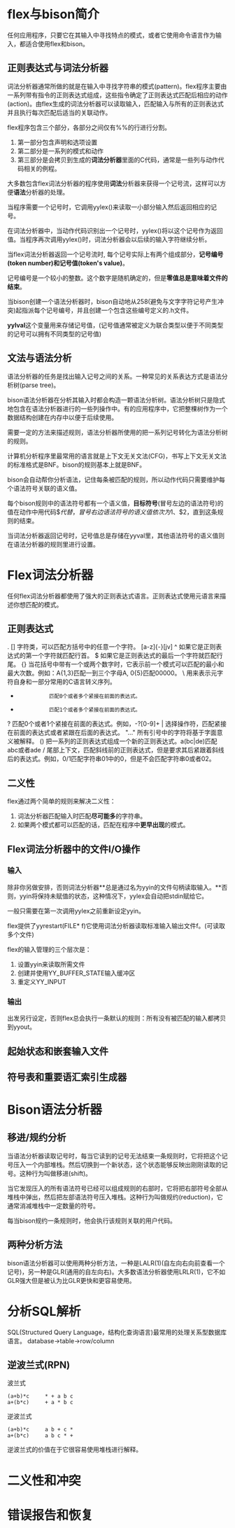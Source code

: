 # flex与bison简介
任何应用程序，只要它在其输入中寻找特点的模式，或者它使用命令语言作为输入，都适合使用flex和bison。

## 正则表达式与词法分析器
词法分析器通常所做的就是在输入中寻找字符串的模式(pattern)。flex程序主要由一系列带有指令的正则表达式组成，这些指令确定了正则表达式匹配后相应的动作(action)。由flex生成的词法分析器可以读取输入，匹配输入与所有的正则表达式并且执行每次匹配后适当的关联动作。

flex程序包含三个部分，各部分之间仅有%%的行进行分割。
1. 第一部分包含声明和选项设置
2. 第二部分是一系列的模式和动作
3. 第三部分是会拷贝到生成的**词法分析器**里面的C代码，通常是一些列与动作代码相关的例程。

大多数包含flex词法分析器的程序使用**词法**分析器来获得一个记号流，这样可以方便**语法**分析器的处理。

当程序需要一个记号时，它调用yylex()来读取一小部分输入然后返回相应的记号。

在词法分析器中，当动作代码识别出一个记号时，yylex()将以这个记号作为返回值。当程序再次调用yylex()时，词法分析器会以后续的输入字符继续分析。

当flex词法分析器返回一个记号流时, 每个记号实际上有两个组成部分，**记号编号(token number)**和**记号值(token's value)**。

记号编号是一个较小的整数。这个数字是随机确定的，但是**零值总是意味着文件的结束**。

当bison创建一个语法分析器时，bison自动地从258(避免与文字字符记号产生冲突)起指派每个记号编号，并且创建一个包含这些编号定义的.h文件。

**yylval**这个变量用来存储记号值，(记号值通常被定义为联合类型以便于不同类型的记号可以拥有不同类型的记号值)

## 文法与语法分析
语法分析器的任务是找出输入记号之间的关系。一种常见的关系表达方式是语法分析树(parse tree)。

bison语法分析器在分析其输入时都会构造一颗语法分析树。语法分析树只是隐式地包含在语法分析器进行的一些列操作中。有的应用程序中，它把整棵树作为一个数据结构创建在内存中以便于后续使用。

需要一定的方法来描述规则，语法分析器所使用的把一系列记号转化为语法分析树的规则。

计算机分析程序里最常用的语言就是上下文无关文法(CFG)，书写上下文无关文法的标准格式是BNF。bison的规则基本上就是BNF。

bison会自动帮你分析语法，记住每条被匹配的规则，所以动作代码只需要维护每个语法符号关联的语义值。

每个bison规则中的语法符号都有一个语义值，**目标符号**(冒号左边的语法符号)的值在动作中用代码$$代替，冒号右边语法符号的语义值依次为$1、$2，直到这条规则的结束。

当词法分析器返回记号时，记号值总是存储在yyval里，其他语法符号的语义值则在语法分析器的规则里进行设置。

# Flex词法分析器
任何flex词法分析器都使用了强大的正则表达式语言。正则表达式使用元语言来描述你想匹配的模式。
## 正则表达式
.
[]              字符类，可以匹配方括号中的任意一个字符。
[a-z]{-}[jv]
^               如果它是正则表达式的第一个字符就匹配行首。
$               如果它是正则表达式的最后一个字符就匹配行尾。
{}              当花括号中带有一个或两个数字时，它表示前一个模式可以匹配的最小和最大次数。例如：A{1,3}匹配一到三个字母A, 0{5}匹配00000。
\               用来表示元字符自身和一部分常用的C语言转义序列。
*               匹配0个或者多个紧接在前面的表达式。
+               匹配1个或者多个紧接在前面的表达式。
?               匹配0个或者1个紧接在前面的表达式。例如，-?[0-9]+
|               选择操作符，匹配紧接在前面的表达式或者紧跟在后面的表达式。
"..."           所有引号中的字符将基于字面意义被解释。
()              把一系列的正则表达式组成一个新的正则表达式。a(bc|de)匹配abc或者ade
/               尾部上下文，匹配斜线前的正则表达式，但是要求其后紧跟着斜线后的表达式。例如，0/1匹配字符串01中的0，但是不会匹配字符串0或者02。
## 二义性
flex通过两个简单的规则来解决二义性：
1. 词法分析器匹配输入时匹配**尽可能多**的字符串。
2. 如果两个模式都可以匹配的话，匹配在程序中**更早出现**的模式。

## Flex词法分析器中的文件I/O操作
### 输入
除非你另做安排，否则词法分析器**总是通过名为yyin的文件句柄读取输入。**否则，yyin将保持未赋值的状态，这种情况下，yylex会自动把stdin赋给它。

一般只需要在第一次调用yylex之前重新设定yyin。

flex提供了yyrestart(FILE* f)它使用词法分析器读取标准输入输出文件f。(可读取多个文件)


flex的输入管理的三个层次是：
1. 设置yyin来读取所需文件
2. 创建并使用YY_BUFFER_STATE输入缓冲区
3. 重定义YY_INPUT

### 输出
出发另行设定，否则flex总会执行一条默认的规则：所有没有被匹配的输入都拷贝到yyout。

## 起始状态和嵌套输入文件

## 符号表和重要语汇索引生成器

# Bison语法分析器
## 移进/规约分析
当语法分析器读取记号时，每当它读到的记号无法结束一条规则时，它将把这个记号压入一个内部堆栈。然后切换到一个新状态，这个状态能够反映出刚刚读取的记号。这种行为叫做移进(shift)。

当它发现压入的所有语法符号已经可以组成规则的右部时，它将把右部符号全部从堆栈中弹出，然后把左部语法符号压入堆栈。这种行为叫做规约(reduction)，它通常消减堆栈中一定数量的符号。

每当bison规约一条规则时，他会执行该规则关联的用户代码。

## 两种分析方法
bison语法分析器可以使用两种分析方法，一种是LALR(1)(自左向右向前查看一个记号)，另一种是GLR(通用的自左向右)。大多数语法分析器使用LRLR(1)，它不如GLR强大但是被认为比GLR更快和更容易使用。
# 分析SQL解析
SQL(Structured Query Language，结构化查询语言)最常用的处理关系型数据库语言。
database->table->row/column

## 逆波兰式(RPN)
波兰式
```
(a+b)*c     * + a b c
a+(b*c)     + a * b c
```
逆波兰式
```
(a+b)*c     a b + c *
a+(b*c)     a b c * +
```
逆波兰式的价值在于它很容易使用堆栈进行解释。
# 二义性和冲突

# 错误报告和恢复